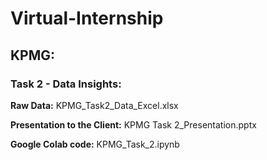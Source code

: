 # Virtual-Internship

## KPMG:

### Task 2 - Data Insights:

**Raw Data:** KPMG_Task2_Data_Excel.xlsx

**Presentation to the Client:** KPMG Task 2_Presentation.pptx

**Google Colab code:** KPMG_Task_2.ipynb
